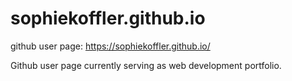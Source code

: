 # sophiekoffler.github.io

github user page: https://sophiekoffler.github.io/

Github user page currently serving as web development portfolio.
